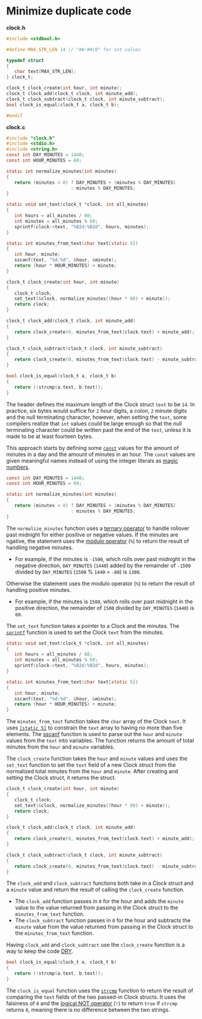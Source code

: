 # Minimize duplicate code

**clock.h**

```c
#include <stdbool.h>

#define MAX_STR_LEN 14 // "##:##\0" for int values

typedef struct
{
   char text[MAX_STR_LEN];
} clock_t;

clock_t clock_create(int hour, int minute);
clock_t clock_add(clock_t clock, int minute_add);
clock_t clock_subtract(clock_t clock, int minute_subtract);
bool clock_is_equal(clock_t a, clock_t b);

#endif
```

**clock.c**

```c
#include "clock.h"
#include <stdio.h>
#include <string.h>
const int DAY_MINUTES = 1440;
const int HOUR_MINUTES = 60;

static int normalize_minutes(int minutes)
{
   return (minutes < 0) ? DAY_MINUTES + (minutes % DAY_MINUTES)
                        : minutes % DAY_MINUTES;
}

static void set_text(clock_t *clock, int all_minutes)
{
   int hours = all_minutes / 60;
   int minutes = all_minutes % 60;
   sprintf(clock->text, "%02d:%02d", hours, minutes);
}

static int minutes_from_text(char text[static 5])
{
   int hour, minute;
   sscanf(text, "%d:%d", &hour, &minute);
   return (hour * HOUR_MINUTES) + minute;
}

clock_t clock_create(int hour, int minute)
{
   clock_t clock;
   set_text(&clock, normalize_minutes((hour * 60) + minute));
   return clock;
}

clock_t clock_add(clock_t clock, int minute_add)
{
   return clock_create(0, minutes_from_text(clock.text) + minute_add);
}

clock_t clock_subtract(clock_t clock, int minute_subtract)
{
   return clock_create(0, minutes_from_text(clock.text) - minute_subtract);
}

bool clock_is_equal(clock_t a, clock_t b)
{
   return (!strcmp(a.text, b.text));
}
```

The header defines the maximum length of the Clock struct `text` to be `14`.
In practice, six bytes would suffice for `2` hour digits, a colon, `2` minute digits and the null terminating character,
however, when setting the `text`, some compilers realize that `int` values could be large enough so that the null terminating character
could be written past the end of the `text`, unless it is made to be at least fourteen bytes.

This approach starts by defining some [`const`][const] values for the amount of minutes in a day and the amount of minutes in an hour.
The `const` values are given meaningful names instead of using the integer literals as [magic numbers][magic-numbers].

```c
const int DAY_MINUTES = 1440;
const int HOUR_MINUTES = 60;

static int normalize_minutes(int minutes)
{
   return (minutes < 0) ? DAY_MINUTES + (minutes % DAY_MINUTES)
                        : minutes % DAY_MINUTES;
}
```

The `normalize_minutes` function uses a [ternary operator][ternary] to handle rollover past midnight for either positive or negative values.
If the minutes are ngative, the statement uses the [modulo operator][modulo-operator] (`%`) to return the result of handling negative minutes.

- For example, if the minutes is `-1500`, which rolls over past midnight in the negative direction, `DAY_MINUTES` (`1440`) added by
the remainder of `-1500` divided by `DAY_MINUTES` (`1500` % `1440` = `-60`) is `1380`.

Otherwise the statement uses the modulo operator (`%`) to return the result of handling positive minutes.

- For example, if the minutes is `1500`, which rolls over past midnight in the positive direction, the remainder of `1500`
divided by `DAY_MINUTES` (`1440`)  is `60`.

The `set_text` function takes a pointer to a Clock and the minutes.
The [`sprintf`][sprintf] function is used to set the Clock `text`  from the minutes.

```c
static void set_text(clock_t *clock, int all_minutes)
{
   int hours = all_minutes / 60;
   int minutes = all_minutes % 60;
   sprintf(clock->text, "%02d:%02d", hours, minutes);
}

static int minutes_from_text(char text[static 5])
{
   int hour, minute;
   sscanf(text, "%d:%d", &hour, &minute);
   return (hour * HOUR_MINUTES) + minute;
}
```

The `minutes_from_text` function takes the `char` array of the Clock `text`.
It uses [`[static 5]`][static-5] to constrain the `text` array to having no more than five elements.
The [sscanf][sscanf] function is used to parse out the `hour` and `minute` values from the `text` into variables.
The function returns the amount of total minutes from the `hour` and `minute` variables.

The `clock_create` function takes the `hour` and `minute` values and uses the `set_text` function to set the `text` field
of a new Clock struct from the normalized total minutes from the `hour` and `minute`.
After creating and setting the Clock struct, it returns the struct.

```c
clock_t clock_create(int hour, int minute)
{
   clock_t clock;
   set_text(&clock, normalize_minutes((hour * 60) + minute));
   return clock;
}

clock_t clock_add(clock_t clock, int minute_add)
{
   return clock_create(0, minutes_from_text(clock.text) + minute_add);
}

clock_t clock_subtract(clock_t clock, int minute_subtract)
{
   return clock_create(0, minutes_from_text(clock.text) - minute_subtract);
}
```

The `clock_add` and `clock_subtract` functions both take in a Clock struct and a `minute` value and return the result of calling the `clock_create` function.

- The `clock_add` function passes in `0` for the hour and adds the `minute` value to the value returned from passing in the Clock struct
to the `minutes_from_text` function.
- The `clock_subtract` function passes in `0` for the hour and subtracts the `minute` value from the value returned from passing in the Clock struct
to the `minutes_from_text` function.

Having `clock_add` and `clock_subtract` use the `clock_create` function is a way to keep the code [DRY][DRY].

```c
bool clock_is_equal(clock_t a, clock_t b)
{
   return (!strcmp(a.text, b.text));
}
```
The `clock_is_equal` function uses the [`strcmp`][strcmp] function to return the result of comparing the `text` fields of the two passed-in Clock structs.
It uses the falsiness of `0` and the [logical NOT operator][logical-not] (`!`) to return `true` if `strcmp` returns `0`, meaning there is no difference
between the two strings.

[magic-numbers]: https://en.wikipedia.org/wiki/Magic_number_(programming)
[const]: [https://go.dev/tour/basics/15](https://www.geeksforgeeks.org/const-qualifier-in-c/)
[ternary]: https://www.geeksforgeeks.org/conditional-or-ternary-operator-in-c-c/
[modulo-operator]: https://www.geeksforgeeks.org/modulo-operator-in-c-cpp-with-examples/
[static-5]: https://stackoverflow.com/questions/3430315/what-is-the-purpose-of-static-keyword-in-array-parameter-of-function-like-char
[sprintf]: https://www.tutorialspoint.com/c_standard_library/c_function_sprintf.htm
[sscanf]: https://www.tutorialspoint.com/c_standard_library/c_function_sscanf.htm
[strcmp]: https://www.geeksforgeeks.org/strcmp-in-c/
[DRY]: https://en.wikipedia.org/wiki/Don%27t_repeat_yourself
[logical-not]: https://www.geeksforgeeks.org/logical-not-operator-in-c-with-examples/
